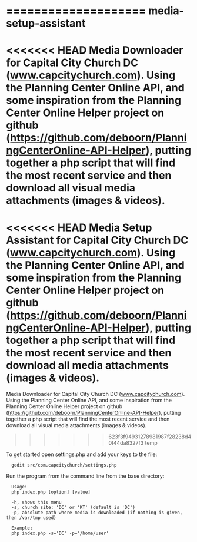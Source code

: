 ====================
media-setup-assistant
=====================

<<<<<<< HEAD
Media Downloader for Capital City Church DC (www.capcitychurch.com).  Using the Planning Center Online API, and some inspiration from the Planning Center Online Helper project on github (https://github.com/deboorn/PlanningCenterOnline-API-Helper), putting together a php script that will find the most recent service and then download all visual media attachments (images &amp; videos).
=======
<<<<<<< HEAD
Media Setup Assistant for Capital City Church DC (www.capcitychurch.com).  Using the Planning Center Online API, and some inspiration from the Planning Center Online Helper project on github (https://github.com/deboorn/PlanningCenterOnline-API-Helper), putting together a php script that will find the most recent service and then download all media attachments (images &amp; videos).
=======
Media Downloader for Capital City Church DC (www.capcitychurch.com).  Using the Planning Center Online API, and some inspiration from the Planning Center Online Helper project on github (https://github.com/deboorn/PlanningCenterOnline-API-Helper), putting together a php script that will find the most recent service and then download all visual media attachments (images &amp; videos).
>>>>>>> 623f3f94931278981987f28238d40f44da8327f3
>>>>>>> temp

To get started open settings.php and add your keys to the file:

      gedit src/com.capcitychurch/settings.php

Run the program from the command line from the base directory:

      Usage:
      php index.php [option] [value]

      -h, shows this menu
      -s, church site: 'DC' or 'KT' (default is 'DC')
      -p, absolute path where media is downloaded (if nothing is given, then /var/tmp used)

      Example:
      php index.php -s='DC' -p='/home/user'

